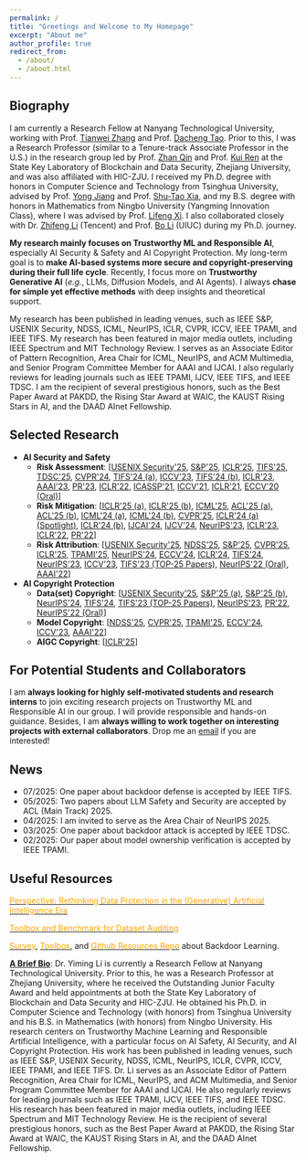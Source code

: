 ```yaml
---
permalink: /
title: "Greetings and Welcome to My Homepage"
excerpt: "About me"
author_profile: true
redirect_from: 
  - /about/
  - /about.html
---
```


## Biography
I am currently a Research Fellow at Nanyang Technological University, working with Prof. [Tianwei Zhang](https://personal.ntu.edu.sg/tianwei.zhang/) and Prof. [Dacheng Tao](https://scholar.google.fr/citations?user=RwlJNLcAAAAJ&hl=en&oi=ao). Prior to this, I was a Research Professor (similar to a Tenure-track Associate Professor in the U.S.) in the research group led by Prof. [Zhan Qin](https://scholar.google.fr/citations?hl=en&user=5fa4lOQAAAAJ) and Prof. [Kui Ren](https://scholar.google.fr/citations?user=uuQA_rcAAAAJ&hl=en) at the State Key Laboratory of Blockchain and Data Security, Zhejiang University, and was also affiliated with HIC-ZJU. I received my Ph.D. degree with honors in Computer Science and Technology from Tsinghua University, advised by Prof. [Yong Jiang](https://www.sigs.tsinghua.edu.cn/jy/main.htm) and Prof. [Shu-Tao Xia](https://www.sigs.tsinghua.edu.cn/xst/main.htm), and my B.S. degree with honors in Mathematics from Ningbo University (Yangming Innovation Class), where I was advised by Prof. [Lifeng Xi](http://math.nbu.edu.cn/info/1046/1098.htm). I also collaborated closely with Dr. [Zhifeng Li](https://scholar.google.fr/citations?user=VTrRNN4AAAAJ&hl=zh-CN) (Tencent) and Prof. [Bo Li](https://scholar.google.com/citations?user=K8vJkTcAAAAJ&hl=en) (UIUC) during my Ph.D. journey.

**My research mainly focuses on Trustworthy ML and Responsible AI**, especially AI Security & Safety and AI Copyright Protection. My long-term goal is to **make AI-based systems more secure and copyright-preserving during their full life cycle**. Recently, I focus more on **Trustworthy Generative AI** (*e.g.*, LLMs, Diffusion Models, and AI Agents). I always **chase for simple yet effective methods** with deep insights and theoretical support. 

My research has been published in leading venues, such as IEEE S&P, USENIX Security, NDSS, ICML, NeurIPS, ICLR, CVPR, ICCV, IEEE TPAMI, and IEEE TIFS. My research has been featured in major media outlets, including IEEE Spectrum and MIT Technology Review. I serves as an Associate Editor of Pattern Recognition, Area Chair for ICML, NeurIPS, and ACM Multimedia, and Senior Program Committee Member for AAAI and IJCAI. I also regularly reviews for leading journals such as IEEE TPAMI, IJCV, IEEE TIFS, and IEEE TDSC. I am the recipient of several prestigious honors, such as the Best Paper Award at PAKDD, the Rising Star Award at WAIC, the KAUST Rising Stars in AI, and the DAAD AInet Fellowship.


## Selected Research
- **AI Security and Safety**
  - **Risk Assessment**: [[USENIX Security'25](https://arxiv.org/pdf/2502.18943), [S&P'25](https://arxiv.org/pdf/2503.09022), [ICLR'25](https://openreview.net/pdf?id=p3mxzKmuZy), [TIFS'25](https://arxiv.org/pdf/2411.19479), [TDSC'25](https://www.researchgate.net/publication/376174078_Towards_Sample-specific_Backdoor_Attack_with_Clean_Labels_via_Attribute_Trigger), [CVPR'24](https://arxiv.org/pdf/2405.10612), [TIFS'24 (a)](https://www.researchgate.net/publication/370659402_Backdoor_Attack_with_Sparse_and_Invisible_Trigger), [ICCV'23](https://www.researchgate.net/publication/373049298_One-bit_Flip_is_All_You_Need_When_Bit-flip_Attack_Meets_Model_Training), [TIFS'24 (b)](https://www.researchgate.net/publication/372388876_Towards_Stealthy_Backdoor_Attacks_against_Speech_Recognition_via_Elements_of_Sound), [ICLR'23](https://openreview.net/pdf?id=_wSHsgrVali), [AAAI'23](https://ojs.aaai.org/index.php/AAAI/article/view/25154), [PR'23](https://www.sciencedirect.com/science/article/abs/pii/S0031320323002121), [ICLR'22](https://openreview.net/pdf?id=qSV5CuSaK_a), [ICASSP'21](https://arxiv.org/pdf/2010.11607.pdf), [ICCV'21](https://arxiv.org/pdf/2012.03816.pdf), [ICLR'21](https://arxiv.org/pdf/2102.10496.pdf), [ECCV'20 (Oral)](https://arxiv.org/abs/2004.07955)] 
  - **Risk Mitigation**: [[ICLR'25 (a)](https://openreview.net/pdf?id=4IYdCws9fc), [ICLR'25 (b)](https://openreview.net/pdf?id=EbxYDBhE3S), [ICML'25](https://liyiming.tech/publications/), [ACL'25 (a)](https://arxiv.org/pdf/2411.12701), [ACL'25 (b)](https://arxiv.org/pdf/2412.14959), [ICML'24 (a)](https://arxiv.org/pdf/2405.09786), [ICML'24 (b)](https://openreview.net/pdf?id=CEfr3h68KU), [CVPR'25](https://arxiv.org/pdf/2405.12725), [ICLR'24 (a) (Spotlight)](https://openreview.net/forum?id=Tw9wemV6cb), [ICLR'24 (b)](https://openreview.net/forum?id=s56xikpD92), [IJCAI'24](https://doi.org/10.24963/ijcai.2024/933), [IJCV'24](https://link.springer.com/article/10.1007/s11263-024-02103-w), [NeurIPS'23](https://arxiv.org/pdf/2310.18633.pdf), [ICLR'23](https://openreview.net/pdf?id=o0LFPcoFKnr), [ICLR'22](https://openreview.net/pdf?id=TySnJ-0RdKI), [PR'22](https://www.sciencedirect.com/science/article/abs/pii/S0031320321006488)]
  - **Risk Attribution**: [[USENIX Security'25](https://arxiv.org/pdf/2502.18943), [NDSS'25](https://arxiv.org/pdf/2405.04825), [S&P'25](https://arxiv.org/pdf/2410.10437), [CVPR'25](https://arxiv.org/pdf/2412.04852), [ICLR'25](https://openreview.net/pdf?id=uzz3qAYy0D), [TPAMI'25](https://arxiv.org/pdf/2208.02820.pdf), [NeurIPS'24](https://openreview.net/pdf?id=Eyyt3ZmNV6), [ECCV'24](https://arxiv.org/pdf/2404.02697), [ICLR'24](https://openreview.net/forum?id=cObFETcoeW), [TIFS'24](https://www.researchgate.net/publication/383060790_PointNCBW_Towards_Dataset_Ownership_Verification_for_Point_Clouds_via_Negative_Clean-label_Backdoor_Watermark), [NeurIPS'23](https://www.researchgate.net/publication/374440504_Domain_Watermark_Effective_and_Harmless_Dataset_Copyright_Protection_is_Closed_at_Hand), [ICCV'23](https://www.researchgate.net/publication/373367424_Towards_Robust_Model_Watermark_via_Reducing_Parametric_Vulnerability), [TIFS'23 (TOP-25 Papers)](https://www.researchgate.net/publication/369559541_Black-box_Dataset_Ownership_Verification_via_Backdoor_Watermarking), [NeurIPS'22 (Oral)](https://www.researchgate.net/publication/363766436_Untargeted_Backdoor_Watermark_Towards_Harmless_and_Stealthy_Dataset_Copyright_Protection), [AAAI'22](https://arxiv.org/pdf/2112.03476.pdf)] 
- **AI Copyright Protection**
  - **Data(set) Copyright**: [[USENIX Security'25](https://arxiv.org/pdf/2502.18943), [S&P'25 (a)](https://arxiv.org/pdf/2410.10437), [S&P'25 (b)](https://arxiv.org/pdf/2503.09022), [NeurIPS'24](https://openreview.net/pdf?id=Eyyt3ZmNV6), [TIFS'24](https://www.researchgate.net/publication/383060790_PointNCBW_Towards_Dataset_Ownership_Verification_for_Point_Clouds_via_Negative_Clean-label_Backdoor_Watermark), [TIFS'23 (TOP-25 Papers)](https://www.researchgate.net/publication/369559541_Black-box_Dataset_Ownership_Verification_via_Backdoor_Watermarking), [NeurIPS'23](https://www.researchgate.net/publication/374440504_Domain_Watermark_Effective_and_Harmless_Dataset_Copyright_Protection_is_Closed_at_Hand), [PR'22](https://www.sciencedirect.com/science/article/pii/S0031320321005112), [NeurIPS'22 (Oral)](https://www.researchgate.net/publication/363766436_Untargeted_Backdoor_Watermark_Towards_Harmless_and_Stealthy_Dataset_Copyright_Protection)]
  - **Model Copyright**: [[NDSS'25](https://arxiv.org/pdf/2405.04825), [CVPR'25](https://arxiv.org/pdf/2412.04852), [TPAMI'25](https://arxiv.org/pdf/2208.02820.pdf), [ECCV'24](https://arxiv.org/pdf/2404.02697), [ICCV'23](https://www.researchgate.net/publication/373367424_Towards_Robust_Model_Watermark_via_Reducing_Parametric_Vulnerability), [AAAI'22](https://arxiv.org/pdf/2112.03476.pdf)]
  - **AIGC Copyright**: [[ICLR'25](https://openreview.net/pdf?id=uzz3qAYy0D)] 



## For Potential Students and Collaborators
I am **always looking for highly self-motivated students and research interns** to join exciting research projects on Trustworthy ML and Responsible AI in our group. I will provide responsible and hands-on guidance. Besides, I am **always willing to work together on interesting projects with external collaborators**. Drop me an [email](mailto:liyiming.tech@gmail.com) if you are interested! 


## News
* 07/2025: One paper about backdoor defense is accepted by IEEE TIFS. 
* 05/2025: Two papers about LLM Safety and Security are accepted by ACL (Main Track) 2025.
* 04/2025: I am invited to serve as the Area Chair of NeurIPS 2025.
* 03/2025: One paper about backdoor attack is accepted by IEEE TDSC.
* 02/2025: Our paper about model ownership verification is accepted by IEEE TPAMI.





## Useful Resources

[<font color='orange'>Perspective: Rethinking Data Protection in the (Generative) Artificial Intelligence Era</font>](http://arxiv.org/abs/2507.03034)

[<font color='orange'>Toolbox and Benchmark for Dataset Auditing</font>](https://arxiv.org/abs/2507.05622)

[<font color='orange'>Survey</font>](https://www.researchgate.net/publication/343006441_Backdoor_Learning_A_Survey), [<font color='orange'>Toolbox</font>](https://github.com/THUYimingLi/BackdoorBox), and [<font color='orange'>Github Resources Repo</font>](https://github.com/THUYimingLi/backdoor-learning-resources) about Backdoor Learning.


[**A Brief Bio**](): Dr. Yiming Li is currently a Research Fellow at Nanyang Technological University. Prior to this, he was a Research Professor at Zhejiang University, where he received the Outstanding Junior Faculty Award and held appointments at both the State Key Laboratory of Blockchain and Data Security and HIC-ZJU. He obtained his Ph.D. in Computer Science and Technology (with honors) from Tsinghua University and his B.S. in Mathematics (with honors) from Ningbo University. His research centers on Trustworthy Machine Learning and Responsible Artificial Intelligence, with a particular focus on AI Safety, AI Security, and AI Copyright Protection. His work has been published in leading venues, such as IEEE S&P, USENIX Security, NDSS, ICML, NeurIPS, ICLR, CVPR, ICCV, IEEE TPAMI, and IEEE TIFS. Dr. Li serves as an Associate Editor of Pattern Recognition, Area Chair for ICML, NeurIPS, and ACM Multimedia, and Senior Program Committee Member for AAAI and IJCAI. He also regularly reviews for leading journals such as IEEE TPAMI, IJCV, IEEE TIFS, and IEEE TDSC. His research has been featured in major media outlets, including IEEE Spectrum and MIT Technology Review. He is the recipient of several prestigious honors, such as the Best Paper Award at PAKDD, the Rising Star Award at WAIC, the KAUST Rising Stars in AI, and the DAAD AInet Fellowship.




